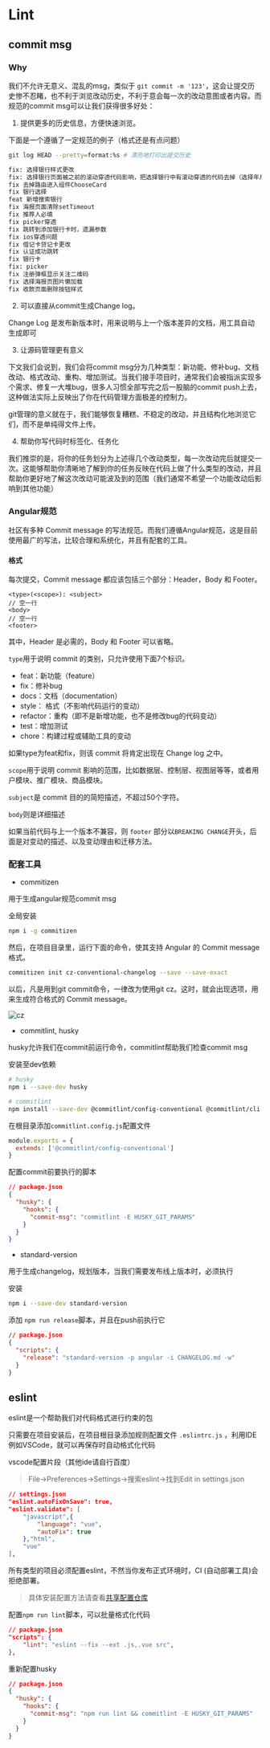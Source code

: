 # Lint

## commit msg

### Why
我们不允许无意义、混乱的msg，类似于 `git commit -m '123'`，这会让提交历史惨不忍睹，也不利于浏览改动历史，不利于意会每一次的改动意图或者内容。而规范的commit msg可以让我们获得很多好处：

1. 提供更多的历史信息，方便快速浏览。

下面是一个遵循了一定规范的例子（格式还是有点问题）

```bash
git log HEAD --pretty=format:%s # 漂亮地打印出提交历史

fix: 选择银行样式更改
fix: 选择银行页面被之前的滚动穿透代码影响，把选择银行中有滚动穿透的代码去掉（选择年月的滚动穿透代码未删除）
fix 去掉路由进入组件ChooseCard
fix 银行选择
feat 新增搜索银行
fix 海报页面清除setTimeout
fix 推荐人必填
fix picker穿透
fix 跳转到添加银行卡时，遗漏参数
fix ios穿透问题
fix 借记卡贷记卡更改
fix 认证成功跳转
fix 银行卡
fix: picker
fix 注册弹框显示关注二维码
fix 选择海报页图片懒加载
fix 收款页面删除按钮样式
```

2. 可以直接从commit生成Change log。

Change Log 是发布新版本时，用来说明与上一个版本差异的文档，用工具自动生成即可

3. 让源码管理更有意义

下文我们会说到，我们会将commit msg分为几种类型：新功能、修补bug、文档改动、格式改动、重构、增加测试。当我们接手项目时，通常我们会被指派实现多个需求、修复一大堆bug，很多人习惯全部写完之后一股脑的commit push上去，这种做法实际上反映出了你在代码管理方面极差的控制力。

git管理的意义就在于，我们能够恢复糟糕、不稳定的改动，并且结构化地浏览它们，而不是单纯得文件上传。

4. 帮助你写代码时标签化、任务化

我们推崇的是，将你的任务划分为上述得几个改动类型，每一次改动完后就提交一次。这能够帮助你清晰地了解到你的任务反映在代码上做了什么类型的改动，并且帮助你更好地了解这次改动可能波及到的范围（我们通常不希望一个功能改动后影响到其他功能）

### Angular规范
社区有多种 Commit message 的写法规范。而我们遵循Angular规范，这是目前使用最广的写法，比较合理和系统化，并且有配套的工具。

#### 格式

每次提交，Commit message 都应该包括三个部分：Header，Body 和 Footer。

```
<type>(<scope>): <subject>
// 空一行
<body>
// 空一行
<footer>
```

其中，Header 是必需的，Body 和 Footer 可以省略。

`type`用于说明 commit 的类别，只允许使用下面7个标识。

- feat：新功能（feature）
- fix：修补bug
- docs：文档（documentation）
- style： 格式（不影响代码运行的变动）
- refactor：重构（即不是新增功能，也不是修改bug的代码变动）
- test：增加测试
- chore：构建过程或辅助工具的变动

如果type为feat和fix，则该 commit 将肯定出现在 Change log 之中。

`scope`用于说明 commit 影响的范围，比如数据层、控制层、视图层等等，或者用户模块、推广模块、商品模块。

`subject`是 commit 目的的简短描述，不超过50个字符。

`body`则是详细描述

如果当前代码与上一个版本不兼容，则 `footer` 部分以`BREAKING CHANGE`开头，后面是对变动的描述、以及变动理由和迁移方法。

### 配套工具

- commitizen

用于生成angular规范commit msg

全局安装
```bash
npm i -g commitizen
```
然后，在项目目录里，运行下面的命令，使其支持 Angular 的 Commit message 格式。

```bash
commitizen init cz-conventional-changelog --save --save-exact
```
以后，凡是用到git commit命令，一律改为使用git cz。这时，就会出现选项，用来生成符合格式的 Commit message。

![cz](https://github.com/commitizen/cz-cli/raw/master/meta/screenshots/add-commit.png)

- commitlint, husky

husky允许我们在commit前运行命令，commitlint帮助我们检查commit msg

安装至dev依赖
```bash
# husky
npm i --save-dev husky

# commitlint
npm install --save-dev @commitlint/config-conventional @commitlint/cli
```
在根目录添加`commitlint.config.js`配置文件
```js
module.exports = {
  extends: ['@commitlint/config-conventional']
}
```

配置commit前要执行的脚本
```json
// package.json
{
  "husky": {
    "hooks": {
      "commit-msg": "commitlint -E HUSKY_GIT_PARAMS"
    }
  }
}
```

- standard-version

用于生成changelog，规划版本，当我们需要发布线上版本时，必须执行

安装
```bash
npm i --save-dev standard-version
```
添加 `npm run release`脚本，并且在push前执行它
``` json
// package.json
{
  "scripts": {
    "release": "standard-version -p angular -i CHANGELOG.md -w"
  }
}
```

## eslint

eslint是一个帮助我们对代码格式进行约束的包

只需要在项目安装后，在项目根目录添加规则配置文件 `.eslintrc.js` ，利用IDE例如VSCode，就可以再保存时自动格式化代码

vscode配置片段（其他ide请自行百度）
> File->Preferences->Settings->搜索eslint->找到Edit in settings.json
```json
// settings.json
"eslint.autoFixOnSave": true,
"eslint.validate": [
    "javascript",{
        "language": "vue",
        "autoFix": true
    },"html",
    "vue"
],
```

所有类型的项目必须配置eslint，不然当你发布正式环境时，CI (自动部署工具)会拒绝部署。

> 具体安装配置方法请查看[共享配置仓库](https://github.com/mofengkeji/eslint-config-mofengkeji)

配置`npm run lint`脚本，可以批量格式化代码
```json
// package.json
"scripts": {
    "lint": "eslint --fix --ext .js,.vue src",
},
```

重新配置husky
```json
// package.json
{
  "husky": {
    "hooks": {
      "commit-msg": "npm run lint && commitlint -E HUSKY_GIT_PARAMS"
    }
  }
}
```




